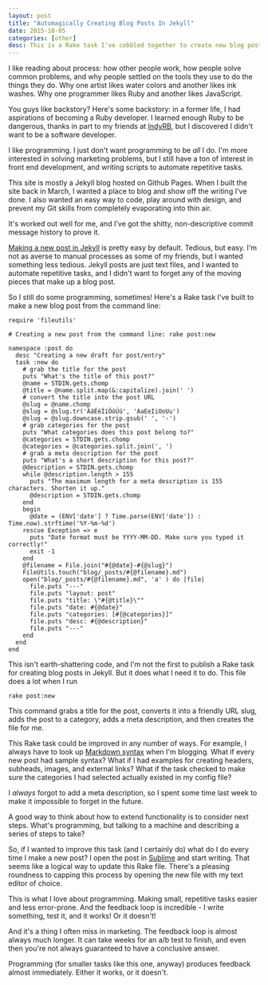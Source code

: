 ```yaml
---
layout: post
title: "Automagically Creating Blog Posts In Jekyll"
date: 2015-10-05
categories: [other]
desc: This is a Rake task I've cobbled together to create new blog posts using Jekyll.
---
```


I like reading about process: how other people work, how people solve common problems, and why people settled on the tools they use to do the things they do. Why one artist likes water colors and another likes ink washes. Why one programmer likes Ruby and another likes JavaScript.

You guys like backstory? Here's some backstory: in a former life, I had aspirations of becoming a Ruby developer. I learned enough Ruby to be dangerous, thanks in part to my friends at [IndyRB](http://indyrb.org/), but I discovered I didn't want to be a software developer.

I like programming. I just don't want programming to be *all* I do. I'm more interested in solving marketing problems, but I still have a ton of interest in front end development, and writing scripts to automate repetitive tasks.

This site is mostly a Jekyll blog hosted on Github Pages. When I built the site back in March, I wanted a place to blog and show off the writing I've done. I also wanted an easy way to code, play around with design, and prevent my Git skills from completely evaporating into thin air.

It's worked out well for me, and I've got the shitty, non-descriptive commit message history to prove it.

[Making a new post in Jekyll](http://jekyllrb.com/docs/posts/) is pretty easy by default. Tedious, but easy. I'm not as averse to manual processes as some of my friends, but I wanted something less tedious. Jekyll posts are just text files, and I wanted to automate repetitive tasks, and I didn't want to forget any of the moving pieces that make up a blog post.

So I still do some programming, sometimes! Here's a Rake task I've built to make a new blog post from the command line:

	require 'fileutils'

	# Creating a new post from the command line: rake post:new

	namespace :post do
	  desc "Creating a new draft for post/entry"
	  task :new do
	    # grab the title for the post
	    puts "What's the title of this post?"
	    @name = STDIN.gets.chomp
	    @title = @name.split.map(&:capitalize).join(' ')
	    # convert the title into the post URL
	    @slug = @name.chomp
	    @slug = @slug.tr('ÁáÉéÍíÓóÚú', 'AaEeIiOoUu')
	    @slug = @slug.downcase.strip.gsub(' ', '-')
	    # grab categories for the post
	    puts "What categories does this post belong to?"
	    @categories = STDIN.gets.chomp
	    @categories = @categories.split.join(', ')
	    # grab a meta description for the post
	    puts "What's a short description for this post?"
	    @description = STDIN.gets.chomp
	    while @description.length > 155
	      puts "The maximum length for a meta description is 155 characters. Shorten it up."
	      @description = STDIN.gets.chomp
	    end
	    begin
	      @date = (ENV['date'] ? Time.parse(ENV['date']) : Time.now).strftime('%Y-%m-%d')
	    rescue Exception => e
	      puts "Date format must be YYYY-MM-DD. Make sure you typed it correctly!"
	      exit -1
	    end
	    @filename = File.join("#{@date}-#{@slug}")
	    FileUtils.touch("blog/_posts/#{@filename}.md")
	    open("blog/_posts/#{@filename}.md", 'a' ) do |file|
	      file.puts "---"
	      file.puts "layout: post"
	      file.puts "title: \"#{@title}\""
	      file.puts "date: #{@date}"
	      file.puts "categories: [#{@categories}]"
	      file.puts "desc: #{@description}"
	      file.puts "---"
	    end
	  end
	end

This isn't earth-shattering code, and I'm not the first to publish a Rake task for creating blog posts in Jekyll. But it does what I need it to do. This file does a lot when I run

	rake post:new

This command grabs a title for the post, converts it into a friendly URL slug, adds the post to a category, adds a meta description, and then creates the file for me.

This Rake task could be improved in any number of ways. For example, I always have to look up [Markdown syntax](https://daringfireball.net/projects/markdown/) when I'm blogging. What if every new post had sample syntax? What if I had examples for creating headers, subheads, images, and external links? What if the task checked to make sure the categories I had selected actually existed in my config file?

I *always* forgot to add a meta description, so I spent some time last week to make it impossible to forget in the future.

A good way to think about how to extend functionality is to consider next steps. What's programming, but talking to a machine and describing a series of steps to take?

So, if I wanted to improve this task (and I certainly do) what do I do every time I make a new post? I open the post in [Sublime](http://www.sublimetext.com/) and start writing. That seems like a logical way to update this Rake file. There's a pleasing roundness to capping this process by opening the new file with my text editor of choice.

This is what I love about programming. Making small, repetitive tasks easier and less error-prone. And the feedback loop is incredible - I write something, test it, and it works! Or it doesn't!

And it's a thing I often miss in marketing. The feedback loop is almost always much longer. It can take weeks for an a/b test to finish, and even then you're not always guaranteed to have a conclusive answer.

Programming (for smaller tasks like this one, anyway) produces feedback almost immediately. Either it works, or it doesn't.